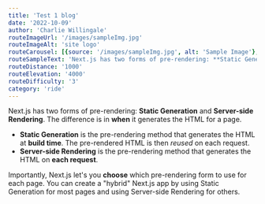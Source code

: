 ```yaml
---
title: 'Test 1 blog'
date: '2022-10-09'
author: 'Charlie Willingale'
routeImageUrl: '/images/sampleImg.jpg'
routeImageAlt: 'site logo'
routeCarousel: [{source: '/images/sampleImg.jpg', alt: 'Sample Image'},{source: '/images/siteLogo.png', alt: 'Sample Image'}]
routeSampleText: 'Next.js has two forms of pre-rendering: **Static Generation** and **Server-side Rendering**. The difference is in **when** it generates the HTML for a page.'
routeDistance: '1000'
routeElevation: '4000'
routeDifficulty: '3'
category: 'ride'
---
```


Next.js has two forms of pre-rendering: **Static Generation** and **Server-side Rendering**. The difference is in **when** it generates the HTML for a page.

- **Static Generation** is the pre-rendering method that generates the HTML at **build time**. The pre-rendered HTML is then _reused_ on each request.
- **Server-side Rendering** is the pre-rendering method that generates the HTML on **each request**.

Importantly, Next.js let's you **choose** which pre-rendering form to use for each page. You can create a "hybrid" Next.js app by using Static Generation for most pages and using Server-side Rendering for others.
